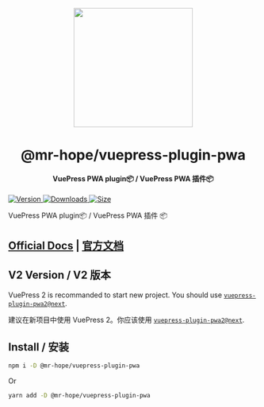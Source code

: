 <!-- markdownlint-disable -->
<p align="center">
  <img width="240" src="https://vuepress-theme-hope.github.io/logo.svg" style="text-align: center;"/>
</p>
<h1 align="center">@mr-hope/vuepress-plugin-pwa</h1>
<h4 align="center">VuePress PWA plugin📦 / VuePress PWA 插件📦</h4>

[![Version](https://img.shields.io/npm/v/@mr-hope/vuepress-plugin-pwa.svg?style=flat-square&logo=npm) ![Downloads](https://img.shields.io/npm/dm/@mr-hope/vuepress-plugin-pwa.svg?style=flat-square&logo=npm) ![Size](https://img.shields.io/bundlephobia/min/@mr-hope/vuepress-plugin-pwa?style=flat-square&logo=npm)](https://www.npmjs.com/package/@mr-hope/vuepress-plugin-pwa)

<!-- markdownlint-restore -->

VuePress PWA plugin📦 / VuePress PWA 插件 📦

## [Official Docs](https://vuepress-theme-hope.github.io/v1/pwa/) | [官方文档](https://vuepress-theme-hope.gitee.io/v1/pwa/zh/)

## V2 Version / V2 版本

VuePress 2 is recommanded to start new project. You should use [`vuepress-plugin-pwa2@next`](https://vuepress-theme-hope.github.io/v2/pwa/).

建议在新项目中使用 VuePress 2。你应该使用 [`vuepress-plugin-pwa2@next`](https://vuepress-theme-hope.gitee.io/v2/pwa/zh/).

## Install / 安装

```bash
npm i -D @mr-hope/vuepress-plugin-pwa
```

Or

```bash
yarn add -D @mr-hope/vuepress-plugin-pwa
```
